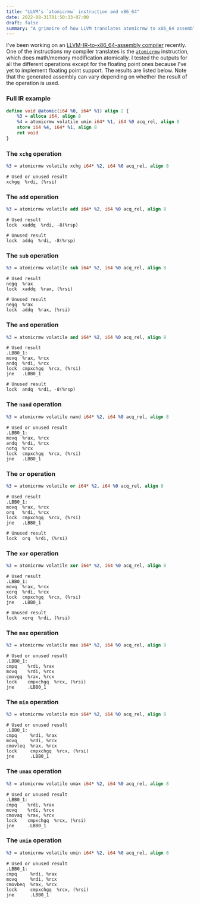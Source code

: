 ```yaml
---
title: "LLVM's `atomicrmw` instruction and x86_64"
date: 2022-08-31T01:50:33-07:00
draft: false
summary: "A grimoire of how LLVM translates atomicrmw to x86_64 assembly."
---
```


I've been working on an [LLVM-IR-to-x86_64-assembly compiler](https://github.com/heimskr/ll2x) recently.
One of the instructions my compiler translates is the [`atomicrmw`](https://llvm.org/docs/LangRef.html#atomicrmw-instruction)
instruction, which does math/memory modification atomically. I tested the outputs for all the different operations
except for the floating point ones because I've yet to implement floating point support. The results are listed below.
Note that the generated assembly can vary depending on whether the result of the operation is used.

### Full IR example

```llvm
define void @atomic(i64 %0, i64* %1) align 2 {
    %3 = alloca i64, align 8
    %4 = atomicrmw volatile umin i64* %1, i64 %0 acq_rel, align 8
    store i64 %4, i64* %1, align 8
    ret void
}
```

### The `xchg` operation

```llvm
%3 = atomicrmw volatile xchg i64* %2, i64 %0 acq_rel, align 8
```

```gas
# Used or unused result
xchgq  %rdi, (%rsi)
```

### The `add` operation

```llvm
%3 = atomicrmw volatile add i64* %2, i64 %0 acq_rel, align 8
```

```gas
# Used result
lock  xaddq  %rdi, -8(%rsp)

# Unused result
lock  addq  %rdi, -8(%rsp)
```

### The `sub` operation

```llvm
%3 = atomicrmw volatile sub i64* %2, i64 %0 acq_rel, align 8
```

```gas
# Used result
negq  %rax
lock  xaddq  %rax, (%rsi)

# Unused result
negq  %rax
lock  addq  %rax, (%rsi)
```

### The `and` operation

```llvm
%3 = atomicrmw volatile and i64* %2, i64 %0 acq_rel, align 8
```

```gas
# Used result
.LBB0_1:
movq  %rax, %rcx
andq  %rdi, %rcx
lock  cmpxchgq  %rcx, (%rsi)
jne   .LBB0_1

# Unused result
lock  andq  %rdi, -8(%rsp)
```

### The `nand` operation

```llvm
%3 = atomicrmw volatile nand i64* %2, i64 %0 acq_rel, align 8
```

```gas
# Used or unused result
.LBB0_1:
movq  %rax, %rcx
andq  %rdi, %rcx
notq  %rcx
lock  cmpxchgq  %rcx, (%rsi)
jne   .LBB0_1
```

### The `or` operation

```llvm
%3 = atomicrmw volatile or i64* %2, i64 %0 acq_rel, align 8
```

```gas
# Used result
.LBB0_1:
movq  %rax, %rcx
orq   %rdi, %rcx
lock  cmpxchgq  %rcx, (%rsi)
jne   .LBB0_1

# Unused result
lock  orq  %rdi, (%rsi)
```

### The `xor` operation

```llvm
%3 = atomicrmw volatile xor i64* %2, i64 %0 acq_rel, align 8
```

```gas
# Used result
.LBB0_1:
movq  %rax, %rcx
xorq  %rdi, %rcx
lock  cmpxchgq  %rcx, (%rsi)
jne   .LBB0_1

# Unused result
lock  xorq  %rdi, (%rsi)
```

### The `max` operation

```llvm
%3 = atomicrmw volatile max i64* %2, i64 %0 acq_rel, align 8
```

```gas
# Used or unused result
.LBB0_1:
cmpq    %rdi, %rax
movq    %rdi, %rcx
cmovgq  %rax, %rcx
lock    cmpxchgq  %rcx, (%rsi)
jne     .LBB0_1
```

### The `min` operation

```llvm
%3 = atomicrmw volatile min i64* %2, i64 %0 acq_rel, align 8
```

```gas
# Used or unused result
.LBB0_1:
cmpq     %rdi, %rax
movq     %rdi, %rcx
cmovleq  %rax, %rcx
lock     cmpxchgq  %rcx, (%rsi)
jne      .LBB0_1
```

### The `umax` operation

```llvm
%3 = atomicrmw volatile umax i64* %2, i64 %0 acq_rel, align 8
```

```gas
# Used or unused result
.LBB0_1:
cmpq    %rdi, %rax
movq    %rdi, %rcx
cmovaq  %rax, %rcx
lock    cmpxchgq  %rcx, (%rsi)
jne     .LBB0_1
```

### The `umin` operation

```llvm
%3 = atomicrmw volatile umin i64* %2, i64 %0 acq_rel, align 8
```

```gas
# Used or unused result
.LBB0_1:
cmpq     %rdi, %rax
movq     %rdi, %rcx
cmovbeq  %rax, %rcx
lock     cmpxchgq  %rcx, (%rsi)
jne      .LBB0_1
```
